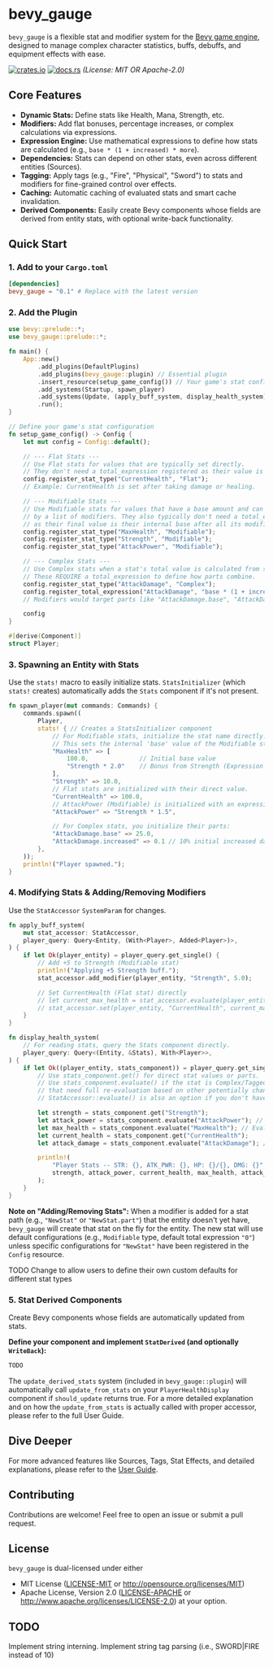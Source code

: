 # bevy_gauge

`bevy_gauge` is a flexible stat and modifier system for the [Bevy game engine](https://bevyengine.org/), designed to manage complex character statistics, buffs, debuffs, and equipment effects with ease.

[![crates.io](https://img.shields.io/crates/v/bevy_gauge.svg)](https://crates.io/crates/bevy_gauge)
[![docs.rs](https://docs.rs/bevy_gauge/badge.svg)](https://docs.rs/bevy_gauge)
_(License: MIT OR Apache-2.0)_

## Core Features

*   **Dynamic Stats:** Define stats like Health, Mana, Strength, etc.
*   **Modifiers:** Add flat bonuses, percentage increases, or complex calculations via expressions.
*   **Expression Engine:** Use mathematical expressions to define how stats are calculated (e.g., `base * (1 + increased) * more`).
*   **Dependencies:** Stats can depend on other stats, even across different entities (Sources).
*   **Tagging:** Apply tags (e.g., "Fire", "Physical", "Sword") to stats and modifiers for fine-grained control over effects.
*   **Caching:** Automatic caching of evaluated stats and smart cache invalidation.
*   **Derived Components:** Easily create Bevy components whose fields are derived from entity stats, with optional write-back functionality.

## Quick Start

### 1. Add to your `Cargo.toml`
```toml
[dependencies]
bevy_gauge = "0.1" # Replace with the latest version
```

### 2. Add the Plugin
```rust
use bevy::prelude::*;
use bevy_gauge::prelude::*;

fn main() {
    App::new()
        .add_plugins(DefaultPlugins)
        .add_plugins(bevy_gauge::plugin) // Essential plugin
        .insert_resource(setup_game_config()) // Your game's stat configuration
        .add_systems(Startup, spawn_player)
        .add_systems(Update, (apply_buff_system, display_health_system))
        .run();
}

// Define your game's stat configuration
fn setup_game_config() -> Config {
    let mut config = Config::default();

    // --- Flat Stats --- 
    // Use Flat stats for values that are typically set directly.
    // They don't need a total_expression registered as their value is their direct numeric content.
    config.register_stat_type("CurrentHealth", "Flat");
    // Example: CurrentHealth is set after taking damage or healing.

    // --- Modifiable Stats --- 
    // Use Modifiable stats for values that have a base amount and can be altered 
    // by a list of modifiers. They also typically don't need a total_expression,
    // as their final value is their internal base after all its modifiers are applied.
    config.register_stat_type("MaxHealth", "Modifiable");
    config.register_stat_type("Strength", "Modifiable");
    config.register_stat_type("AttackPower", "Modifiable");

    // --- Complex Stats --- 
    // Use Complex stats when a stat's total value is calculated from several distinct "parts".
    // These REQUIRE a total_expression to define how parts combine.
    config.register_stat_type("AttackDamage", "Complex");
    config.register_total_expression("AttackDamage", "base * (1 + increased) * more");
    // Modifiers would target parts like "AttackDamage.base", "AttackDamage.increased", etc.

    config
}

#[derive(Component)]
struct Player;
```

### 3. Spawning an Entity with Stats
Use the `stats!` macro to easily initialize stats. `StatsInitializer` (which `stats!` creates) automatically adds the `Stats` component if it's not present.
```rust
fn spawn_player(mut commands: Commands) {
    commands.spawn((
        Player,
        stats! { // Creates a StatsInitializer component
            // For Modifiable stats, initialize the stat name directly.
            // This sets the internal 'base' value of the Modifiable stat.
            "MaxHealth" => [
                100.0,              // Initial base value
                "Strength * 2.0"    // Bonus from Strength (Expression modifying MaxHealth's base)
            ],
            "Strength" => 10.0,
            // Flat stats are initialized with their direct value.
            "CurrentHealth" => 100.0,
            // AttackPower (Modifiable) is initialized with an expression for its base value.
            "AttackPower" => "Strength * 1.5", 

            // For Complex stats, you initialize their parts:
            "AttackDamage.base" => 25.0,
            "AttackDamage.increased" => 0.1 // 10% initial increased damage
        },
    ));
    println!("Player spawned.");
}
```

### 4. Modifying Stats & Adding/Removing Modifiers
Use the `StatAccessor` `SystemParam` for changes.

```rust
fn apply_buff_system(
    mut stat_accessor: StatAccessor,
    player_query: Query<Entity, (With<Player>, Added<Player>)>, 
) {
    if let Ok(player_entity) = player_query.get_single() {
        // Add +5 to Strength (Modifiable stat)
        println!("Applying +5 Strength buff.");
        stat_accessor.add_modifier(player_entity, "Strength", 5.0);

        // Set CurrentHealth (Flat stat) directly
        // let current_max_health = stat_accessor.evaluate(player_entity, "MaxHealth"); // May need evaluate for complex dependencies
        // stat_accessor.set(player_entity, "CurrentHealth", current_max_health);
    }
}

fn display_health_system(
    // For reading stats, query the Stats component directly.
    player_query: Query<(Entity, &Stats), With<Player>>,
) {
    if let Ok((player_entity, stats_component)) = player_query.get_single() {
        // Use stats_component.get() for direct stat values or parts.
        // Use stats_component.evaluate() if the stat is Complex/Tagged or has expression modifiers
        // that need full re-evaluation based on other potentially changed stats.
        // StatAccessor::evaluate() is also an option if you don't have &Stats.

        let strength = stats_component.get("Strength");
        let attack_power = stats_component.evaluate("AttackPower"); // Evaluate as it depends on Strength expression
        let max_health = stats_component.evaluate("MaxHealth"); // Evaluate as it depends on Strength expression
        let current_health = stats_component.get("CurrentHealth");
        let attack_damage = stats_component.evaluate("AttackDamage"); // Complex stat, needs evaluation

        println!(
            "Player Stats -- STR: {}, ATK_PWR: {}, HP: {}/{}, DMG: {}",
            strength, attack_power, current_health, max_health, attack_damage
        );
    }
}
```
**Note on "Adding/Removing Stats":** When a modifier is added for a stat path (e.g., `"NewStat"` or `"NewStat.part"`) that the entity doesn't yet have, `bevy_gauge` will create that stat on the fly for the entity. The new stat will use default configurations (e.g., `Modifiable` type, default total expression `"0"`) unless specific configurations for `"NewStat"` have been registered in the `Config` resource.

TODO Change to allow users to define their own custom defaults for different stat types

### 5. Stat Derived Components
Create Bevy components whose fields are automatically updated from stats.

**Define your component and implement `StatDerived` (and optionally `WriteBack`):**
```rust
TODO
```
The `update_derived_stats` system (included in `bevy_gauge::plugin`) will automatically call `update_from_stats` on your `PlayerHealthDisplay` component if `should_update` returns true. For a more detailed explanation and on how the `update_from_stats` is actually called with proper accessor, please refer to the full User Guide.

## Dive Deeper
For more advanced features like Sources, Tags, Stat Effects, and detailed explanations, please refer to the [User Guide](bevy_gauge.md).

## Contributing
Contributions are welcome! Feel free to open an issue or submit a pull request.

## License
`bevy_gauge` is dual-licensed under either
*   MIT License ([LICENSE-MIT](LICENSE-MIT) or http://opensource.org/licenses/MIT)
*   Apache License, Version 2.0 ([LICENSE-APACHE](LICENSE-APACHE) or http://www.apache.org/licenses/LICENSE-2.0)
at your option.

## TODO 
Implement string interning.
Implement string tag parsing (i.e., SWORD|FIRE instead of 10)